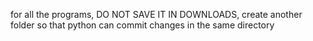 for all the programs, DO NOT SAVE IT IN DOWNLOADS, create another folder so that python can commit changes in the same directory

